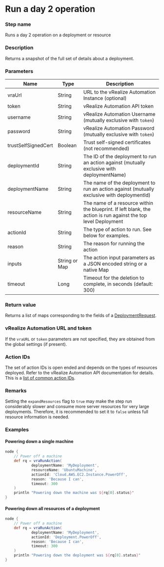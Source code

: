 # Run a day 2 operation

### Step name
Runs a day 2 operation on a deployment or resource

### Description
Returns a snapshot of the full set of details about a deployment. 

### Parameters
| Name | Type | Description |
|------|------|-------------|
| vraUrl | String | URL to the vRealize Automation Instance (optional) |
| token | String | vRealize Automation API token |
| username | String | vRealize Automation Username (mutually exclusive with ```token```)
| password | String | vRealize Automation Password (mutually exclusive with ```token```)
| trustSelfSignedCert | Boolean | Trust self-signed certificates (not recommended) |
| deploymentId | String |The ID of the deployment to run an action against (mutually exclusive with deploymentName) |
| deploymentName | String | The name of the deployment to run an action against (mutually exclusive with deploymentId) |
| resourceName | String |The name of a resource within the blueprint. If left blank, the action is run against the top level Deployment |
| actionId | String | The type of action to run. See below for examples. |
| reason | String | The reason for running the action |
| inputs | String or Map | The action input parameters as a JSON encoded string or a native Map |
| timeout | Long | Timeout for the deletion to complete, in seconds (default: 300) |

### Return value
Returns a list of maps corresponding to the fields of a [DeploymentRequest](https://prydin.github.io/vrealize-automation-plugin-for-jenkins/apidocs/com/vmware/vra/jenkinsplugin/model/deployment/DeploymentRequest.html).

### vRealize Automation URL and token
If the ```vraURL``` or ```token``` parameters are not specified, they are obtained from the 
global settings (if present).

### Action IDs 
The set of action IDs is open ended and depends on the types of resources deployed. 
Refer to the vRealize Automation API documentation for details. This is a [list of common 
action IDs](actionIds.md).



### Remarks 
Setting the ```expandResources``` flag to ```true``` may make the step run considerably slower and
consume more server resources for very large deployments. Therefore, it is recommended to set
it to ```false``` unless full resource information is needed.

### Examples

#### Powering down a single machine

```groovy
node {
    // Power off a machine
    def rq = vraRunAction(
            deploymentName: 'MyDeployment',
            resourceName: 'UbuntuMachine',
            actionId: 'Cloud.AWS.EC2.Instance.PowerOff',
            reason: 'Because I can',
            timeout: 300
    )
    println "Powering down the machine was ${rq[0].status}"
}
```
#### Powering down all resources of a deployment

```groovy
node {
    // Power off a machine
    def rq = vraRunAction(
            deploymentName: 'MyDeployment',
            actionId: 'Deployment.PowerOff',
            reason: 'Because I can',
            timeout: 300
    )
    println "Powering down the deployment was ${rq[0].status}"
}
```
